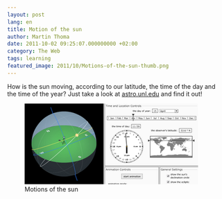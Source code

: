 ```yaml
---
layout: post
lang: en
title: Motion of the sun
author: Martin Thoma
date: 2011-10-02 09:25:07.000000000 +02:00
category: The Web
tags: learning
featured_image: 2011/10/Motions-of-the-sun-thumb.png
---
```

How is the sun moving, according to our latitude, the time of the day and the time of the year?
Just take a look at <a href="http://astro.unl.edu/naap/motion3/animations/sunmotions.swf">astro.unl.edu</a> and find it out!
<figure class="aligncenter">
            <a href="../images/2011/10/Motions-of-the-sun.png"><img src="../images/2011/10/Motions-of-the-sun.png" alt="Motions of the sun" style="max-width:400px;max-height:186px" class="size-full wp-image-3601"/></a>
            <figcaption class="text-center">Motions of the sun</figcaption>
        </figure>
